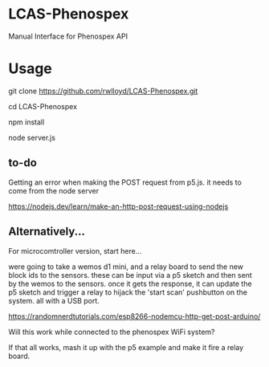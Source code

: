 # LCAS-Phenospex
Manual Interface for Phenospex API

# Usage

  git clone https://github.com/rwlloyd/LCAS-Phenospex.git
  
  cd LCAS-Phenospex
  
  npm install
  
  node server.js
  
## to-do

Getting an error when making the POST request from p5.js. it needs to come from the node server

https://nodejs.dev/learn/make-an-http-post-request-using-nodejs

## Alternatively...

For microcomtroller version, start here...

were going to take a wemos d1 mini, and a relay board to send the new 
block ids to the sensors. these can be input via a p5 sketch and then sent by the 
wemos to the sensors. once it gets the response, it can update the p5 sketch and 
trigger a relay to hijack the 'start scan' pushbutton on the system. all with 
a USB port. 

https://randomnerdtutorials.com/esp8266-nodemcu-http-get-post-arduino/

Will this work while connected to the phenospex WiFi system?

If that all works, mash it up with the p5 example and make it fire a relay board.


